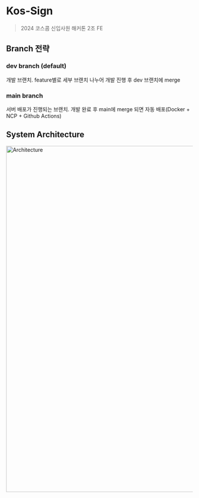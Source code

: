 # Kos-Sign
> 2024 코스콤 신입사원 해커톤 2조 FE

## Branch 전략
### dev branch (default)
개발 브랜치. feature별로 세부 브랜치 나누어 개발 진행 후 dev 브랜치에 merge
### main branch
서버 배포가 진행되는 브랜치. 개발 완료 후 main에 merge 되면 자동 배포(Docker + NCP + Github Actions)

## System Architecture
<img width="931" alt="Architecture" src="https://github.com/2024-koscom-hackathon/team2-fe/assets/77184523/99b3250e-3460-421d-9278-50742c47e426">
